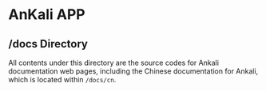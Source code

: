 # AnKali APP

## /docs Directory

All contents under this directory are the source codes for Ankali documentation web pages, including the Chinese documentation for Ankali, which is located within `/docs/cn`.